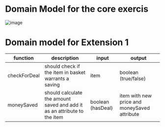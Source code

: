 # Domain Model for the core exercis

![image](https://user-images.githubusercontent.com/97929409/199549066-848cf354-6e78-4c91-8504-239df39db4d3.png)

# Domain model for Extension 1
| function     | description                                                               | input             | output                                       |
|--------------|---------------------------------------------------------------------------|-------------------|----------------------------------------------|
| checkForDeal | should check if the item in basket warrants a saving                      | item              | boolean (true/false)                         |
| moneySaved   | should calculate the amount saved and add it as an attribute to the item  | boolean (hasDeal) | item with new price and moneySaved attribute |
